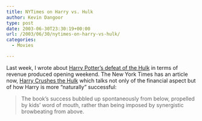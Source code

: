 ```yaml
---
title: NYTimes on Harry vs. Hulk
author: Kevin Dangoor
type: post
date: 2003-06-30T23:30:19+00:00
url: /2003/06/30/nytimes-on-harry-vs-hulk/
categories:
  - Movies

---
```

Last week, I wrote about [Harry Potter&#8217;s defeat of the Hulk][1] in terms of revenue produced opening weekend. The New York Times has an article now, [Harry Crushes the Hulk][2] which talks not only of the financial aspect but of how Harry is more &#8220;naturally&#8221; successful:

> The book&#8217;s success bubbled up spontaneously from below, propelled by kids&#8217; word of mouth, rather than being imposed by synergistic browbeating from above.

 [1]: http://www.blueskyonmars.com/archives/2003_06_24.html#000892
 [2]: http://www.nytimes.com/2003/06/29/arts/29RICH.html?ex=1057464000&en=628bb9a64032eda2&ei=5062&partner=GOOGLE "Harry Crushes the Hulk"